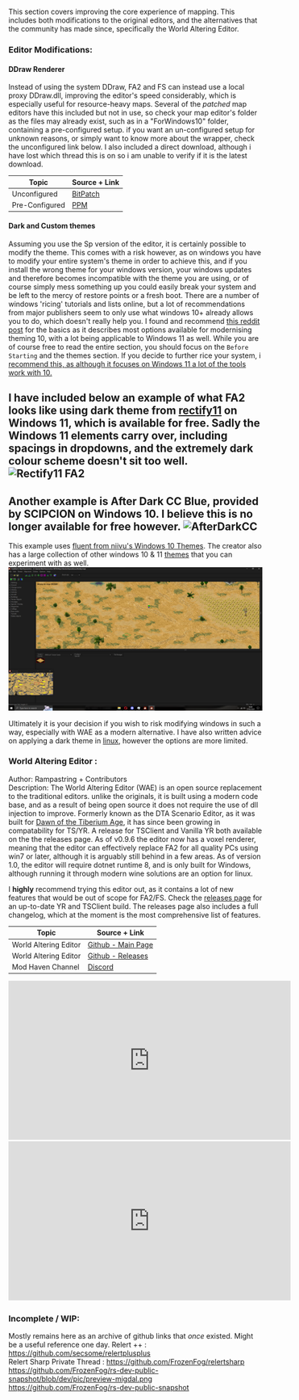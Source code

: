 This section covers improving the core experience of mapping. This includes both modifications to the original editors, and the alternatives that the community has made since, specifically the World Altering Editor.

### Editor Modifications:
#### DDraw Renderer

Instead of using the system DDraw, FA2 and FS can instead use a local proxy DDraw.dll, improving the editor's speed considerably, which is especially useful for resource-heavy maps.
Several of the *patched* map editors have this included but not in use, so check your map editor's folder as the files may already exist, such as in a "ForWindows10" folder, containing a pre-configured setup. if you want an un-configured setup for unknown reasons, or simply want to know more about the wrapper, check the unconfigured link below. I also included a direct download, although i have lost which thread this is on so i am unable to verify if it is the latest download.

| Topic | Source + Link |
| ------------ | ------------- |
| Unconfigured  |[BitPatch](http://bitpatch.com/ddwrapper.html)|
| Pre-Configured|[PPM](https://ppmforums.com/download.php?id=72031&sid=5b50cb3c1696d792adb195e4360b46fd)|

#### Dark and Custom themes

Assuming you use the Sp version of the editor, it is certainly possible to modify the theme. This comes with a risk however, as on windows you have to modify your entire system's theme in order to achieve this, and if you install the wrong theme for your windows version, your windows updates and therefore becomes incompatible with the theme you are using, or of course simply mess something up you could easily break your system and be left to the mercy of restore points or a fresh boot. There are a number of windows 'ricing' tutorials and lists online, but a lot of recommendations from major publishers seem to only use what windows 10+ already allows you to do, which doesn't really help you. I found and recommend [this reddit post](https://www.reddit.com/r/Windows10/comments/168y7dn/ultimate_simplified_guide_how_to_make_windows_10/) for the basics as it describes most options available for modernising theming 10, with a lot being applicable to Windows 11 as well. While you are of course free to read the entire section, you should focus on the `Before Starting` and the themes section.  If you decide to further rice your system, i [recommend this, as although it focuses on Windows 11 a lot of the tools work with 10.](https://github.com/twonth/winning-at-windows)

I have included below an example of what FA2 looks like using dark theme from [rectify11](https://rectify11.net) on Windows 11, which is available for free. Sadly the Windows 11 elements carry over, including spacings in dropdowns, and the extremely dark colour scheme doesn't sit too well.
![Rectify11 FA2](Assets/win11_themed.png)
---
Another example is After Dark CC Blue, provided by SCIPCION on Windows 10. I believe this is no longer available for free however.
![AfterDarkCC](Assets/after_dark_cc.png)
---
This example uses [fluent from niivu's Windows 10 Themes](https://github.com/niivu/Windows-10-themes). The creator also has a large collection of other windows 10 & 11 [themes](https://www.deviantart.com/niivu/gallery) that you can experiment with as well.
![Win10_Fluent](Assets/fluent.png)

Ultimately it is your decision if you wish to risk modifying windows in such a way, especially with WAE as a modern alternative. I have also written advice on applying a dark theme in [linux](linuxtools.md), however the options are more limited.


<!---#| Github |[Link](https://github.com/FunkyFr3sh/cnc-ddraw)| -->

### World Altering Editor : <br />
Author: Rampastring + Contributors  <br />
Description: The World Altering Editor (WAE) is an open source replacement to the traditional editors. unlike the originals, it is built using a modern code base, and as a result of being open source it does not require the use of dll injection to improve. 
Formerly known as the DTA Scenario Editor, as it was built for [Dawn of the Tiberium Age](https://www.moddb.com/mods/the-dawn-of-the-tiberium-age), it has since been growing in compatability for TS/YR.
 A release for TSClient and Vanilla YR both available on the the releases page. As of v0.9.6 the editor now has a voxel renderer, meaning that the editor can effectively replace FA2 for all quality PCs using win7 or later, 
 although it is arguably still behind in a few areas. As of version 1.0, the editor will require dotnet runtime 8, and is only built for Windows, although running it through modern wine solutions are an option for linux.

I **highly** recommend trying this editor out, as it contains a lot of new features that would be out of scope for FA2/FS. Check the [releases page](https://github.com/Rampastring/WorldAlteringEditor/releases) for an up-to-date YR and TSClient build. 
The releases page also includes a full changelog, which at the moment is the most comprehensive list of features. 

| Topic | Source + Link |
| ------------ | ------------- |
| World Altering Editor | [Github - Main Page](https://github.com/Rampastring/TSMapEditor) |
| World Altering Editor | [Github - Releases](https://github.com/Rampastring/TSMapEditor/releases) |
| Mod Haven Channel | [Discord](https://discord.gg/k4SVuMm) |

<iframe width="560" height="315" src="https://www.youtube.com/embed/jIcr3nCqx7M?si=sHyZGT08GEpVWEnU" title="YouTube video player" frameborder="0" allow="accelerometer; autoplay; clipboard-write; encrypted-media; gyroscope; picture-in-picture; web-share" allowfullscreen></iframe>

<iframe width="560" height="315" src="https://www.youtube.com/embed/RIgVMWZy80I" title="World Altering Editor - A new map editor coming to RotE" frameborder="0" allow="accelerometer; autoplay; clipboard-write; encrypted-media; gyroscope; picture-in-picture; web-share" allowfullscreen></iframe>

### Incomplete / WIP:
Mostly remains here as an archive of github links that *once* existed. Might be a useful reference one day.
Relert ++                                             : <https://github.com/secsome/relertplusplus> <br />
Relert Sharp Private Thread                           : <https://github.com/FrozenFog/relertsharp> <br />
https://github.com/FrozenFog/rs-dev-public-snapshot/blob/dev/pic/preview-migdal.png
https://github.com/FrozenFog/rs-dev-public-snapshot


